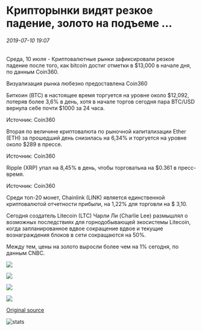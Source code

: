 # Крипторынки видят резкое падение, золото на подъеме ...

###### 2019-07-10 19:07

Среда, 10 июля - Криптовалютные рынки зафиксировали резкое падение после того, как bitcoin достиг отметки в $13,000 в начале дня, по данным Coin360.

Визуализация рынка любезно предоставлена Coin360

Биткоин (BTC) в настоящее время торгуется на уровне около $12,092, потеряв более 3,6% в день, хотя в начале торгов сегодня пара BTC/USD вернула себе почти $1000 за 24 часа.

Источник: Coin360

Вторая по величине криптовалюта по рыночной капитализации Ether (ETH) за прошедший день снизилась на 6,34% и торгуется на уровне около $289 в прессе.

Источник: Coin360

Ripple (XRP) упал на 8,45% в день, чтобы торговатьна на $0.361 в пресс-время.

Источник: Coin360

Среди топ-20 монет, Chainlink (LINK) является единственной криптовалютой отчетности прибыли, на 1,22% для торговли на $ 3,10.

Сегодня создатель Litecoin (LTC) Чарли Ли (Charlie Lee) размышлял о возможных последствиях для горнодобывающей экосистемы Litecoin, когда запланированное вдвое сокращение вдвое и текущие вознаграждения блоков в сети сокращаются на 50%.

Между тем, цены на золото выросли более чем на 1% сегодня, по данным CNBC.

![](https://s3.cointelegraph.com/storage/uploads/view/b0b1755db0315bd4d8e208838505cbd5.png)

![](https://s3.cointelegraph.com/storage/uploads/view/bd44840c7507f2fc1c88e6e9b9f412b5.jpeg)

![](https://s3.cointelegraph.com/storage/uploads/view/072dafa2dca4e2b7d836af638c2e816c.jpeg)

![](https://s3.cointelegraph.com/storage/uploads/view/458003343693aa45573a76989b860b3b.jpeg)

[Original source](https://cointelegraph.com/news/crypto-markets-see-sharp-drop-gold-is-on-the-rise)

![stats](https://c.statcounter.com/11760860/0/a89fa40b/1/ "stats")